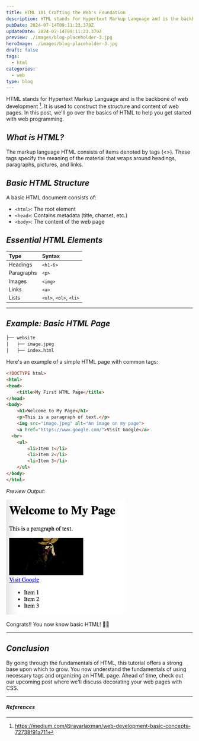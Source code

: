 ```yaml
---
title: HTML 101 Crafting the Web's Foundation
description: HTML stands for Hypertext Markup Language and is the backbone of web development
pubDate: 2024-07-14T09:11:23.379Z
updateDate: 2024-07-14T09:11:23.379Z
preview: ./images/blog-placeholder-3.jpg
heroImage: ./images/blog-placeholder-3.jpg
draft: false
tags:
  - html
categories:
  - web
type: blog
---
```


HTML stands for Hypertext Markup Language and is the backbone of web development [^1]. It is used to construct the structure and content of web pages. In this post, we'll go over the basics of HTML to help you get started with web programming.

## _What is HTML?_
The markup language HTML consists of items denoted by tags (<>). These tags specify the meaning of the material that wraps around headings, paragraphs, pictures, and links.

## _Basic HTML Structure_

A basic HTML document consists of:

- `<html>`: The root element
- `<head>`: Contains metadata (title, charset, etc.)
- `<body>`: The content of the web page

## _Essential HTML Elements_

| Type       | Syntax                 |
| :--------- | :--------------------- |
| Headings   | `<h1-6>`               |
| Paragraphs | `<p>`                  |
| Images     | `<img>`                |
| Links      | `<a>`                  |
| Lists      | `<ul>`, `<ol>`, `<li>` |

---

## _Example: Basic HTML Page_

```bash
├── website
│   ├── image.jpeg
│   ├── index.html
```

Here's an example of a simple HTML page with common tags:
```html
<!DOCTYPE html>
<html>
<head>
	<title>My First HTML Page</title>
</head>
<body>
	<h1>Welcome to My Page</h1>
	<p>This is a paragraph of text.</p>
	<img src="image.jpeg" alt="An image on my page">
	<a href="https://www.google.com/">Visit Google</a>
  <br>
	<ul>
		<li>Item 1</li>
		<li>Item 2</li>
		<li>Item 3</li>
	</ul>
</body>
</html>
```

_Preview Output:_

![preview_output](<./images/Screenshot 2024-07-14 at 15.55.11.png>)

Congrats!! You now know basic HTML! 👏🏽

---

## _Conclusion_

By going through the fundamentals of HTML, this tutorial offers a strong base upon which to grow. You now understand the fundamentals of using necessary tags and organizing an HTML page. Ahead of time, check out our upcoming post where we'll discuss decorating your web pages with CSS.

---

#### _References_

[^1]: https://medium.com/@rayarlaxman/web-development-basic-concepts-72738f91a711
